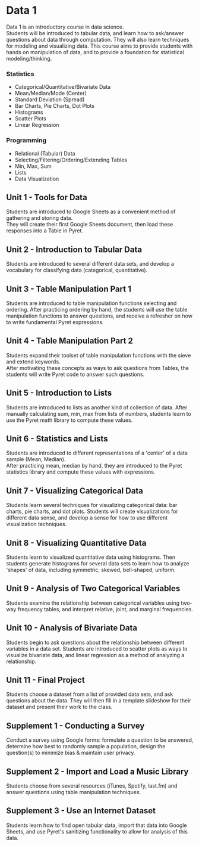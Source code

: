 # Data 1

Data 1 is an introductory course in data science.  
Students will be introduced to tabular data, 
and learn how to ask/answer questions about data 
through computation.  They will also learn techniques 
for modeling and visualizing data. This course aims 
to provide students with hands on manipulation
of data, and to provide a foundation for 
statistical modeling/thinking.

### Statistics
 - Categorical/Quantitative/Bivariate Data
 - Mean/Median/Mode (Center)
 - Standard Deviation (Spread)
 - Bar Charts, Pie Charts, Dot Plots
 - Histograms
 - Scatter Plots
 - Linear Regression

### Programming
 - Relational (Tabular) Data
 - Selecting/Filtering/Ordering/Extending Tables
 - Min, Max, Sum
 - Lists
 - Data Visualization

## Unit 1 - Tools for Data

Students are introduced to Google Sheets as a 
convenient method of gathering and storing data.  
They will create their first Google Sheets document, 
then load these responses into a Table in Pyret.

## Unit 2 - Introduction to Tabular Data

Students are introduced to several different
data sets, and develop a vocabulary for
classifying data (categorical, quantitative).

## Unit 3 - Table Manipulation Part 1

Students are introduced to table manipulation 
functions selecting and ordering.  After practicing 
ordering by hand, the students will use the table 
manipulation functions to answer questions, and 
receive a refresher on how to write fundamental 
Pyret expressions.

## Unit 4 - Table Manipulation Part 2

Students expand their toolset of table manipulation 
functions with the sieve and extend keywords.  
After motivating these concepts as ways to ask 
questions from Tables, the students
will write Pyret code to answer such questions.

## Unit 5 - Introduction to Lists

Students are introduced to lists as another kind of 
collection of data.  After manually calculating
sum, min, max from lists of numbers, students learn
to use the Pyret math library to compute these
values.

## Unit 6 - Statistics and Lists

Students are introduced to different representations 
of a 'center' of a data sample (Mean, Median).  
After practicing mean, median by hand, they are 
introduced to the Pyret statistics library 
and compute these values with expressions.

## Unit 7 - Visualizing Categorical Data

Students learn several techniques for visualizing
categorical data:  bar charts, pie charts, and
dot plots.  Students will create visualizations
for different data sense, and develop a sense 
for how to use different visualization techniques.

## Unit 8 - Visualizing Quantitative Data

Students learn to visualized quantitative 
data using histograms.  Then students
generate histograms for several data sets
to learn how to analyze 'shapes' of data,
including symmetric, skewed, bell-shaped,
uniform.

## Unit 9 - Analysis of Two Categorical Variables

Students examine the relationship between 
categorical variables using two-way
frequency tables, and interpret relative,
joint, and marginal frequencies.

## Unit 10 - Analysis of Bivariate Data

Students begin to ask questions about the relationship 
between different variables in a data set.  Students 
are introduced to scatter plots as ways to visualize 
bivariate data, and linear regression as a method 
of analyzing a relationship.

## Unit 11 - Final Project
Students choose a dataset from a list of provided 
data sets, and ask questions about the data.  They 
will then fill in a template slideshow for their 
dataset and present their work to the class.

## Supplement 1 - Conducting a Survey
Conduct a survey using Google forms: formulate a
question to be answered, determine how best to
randomly sample a population, design the question(s)
to minimize bias & maintain user privacy.

## Supplement 2 - Import and Load a Music Library
Students choose from several resources 
(iTunes, Spotify, last.fm) and answer questions 
using table manipulation techniques.

## Supplement 3 - Use an Internet Dataset
Students learn how to find open tabular data,
import that data into Google Sheets, and 
use Pyret's sanitizing functionality to allow 
for analysis of this data.

